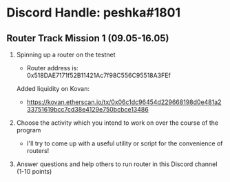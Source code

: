 # Discord Handle: peshka#1801
## Router Track Mission 1 (09.05-16.05)

1) Spinning up a router on the testnet

    - Router address is: 0x518DAE7171f52B11421Ac7f98C556C95518A3FEf
      
    Added liquidity  on Kovan:
    - https://kovan.etherscan.io/tx/0x06c1dc96454d229668198d0e481a233751619bcc7cd38e4129e750bcbce13486

2) Choose the activity which you intend to work on over the course of the program

      - I'll try to come up with a useful utility or script for the convenience of routers!


3) Answer questions and help others to run router in this Discord channel (1-10 points)

   
